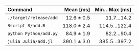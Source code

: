 | Command | Mean [ms] | Min…Max [ms] |
|:---|---:|---:|
| `./target/release/add` | 12.6 ± 0.5 | 11.7…14.2 |
| `Rscript R/add.R` | 118.0 ± 2.4 | 114.5…122.4 |
| `python Python/add.py` | 84.9 ± 1.9 | 82.2…90.4 |
| `julia Julia/add.jl` | 390.1 ± 3.0 | 385.5…397.2 |
